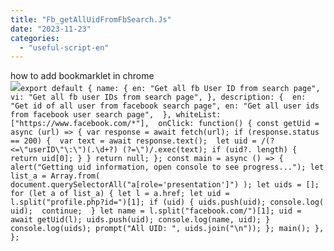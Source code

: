 ```yaml
---
title: "Fb_getAllUidFromFbSearch.Js"
date: "2023-11-23"
categories: 
  - "useful-script-en"
---
```


how to add bookmarklet in chrome  
![](https://camo.githubusercontent.com/5f21e427a7d3ee887313a4f9b1ab033e6462db47ca299bf3f7e2d81a0ce854bd/68747470733a2f2f696d672e7765626e6f74732e636f6d2f323031392f30342f447261672d616e642d44726f702d4c696e6b732d696e2d4368726f6d652e706e67)`export default { name: { en: "Get all fb User ID from search page", vi: "Get all fb user IDs from search page", }, description: {  en: "Get id of all user from facebook search page", en: "Get all user ids from facebook user search page",  }, whiteList: ["https://www.facebook.com/*"],  onClick: function() { const getUid = async (url) => { var response = await fetch(url); if (response.status == 200) {  var text = await response.text();  let uid = /(?<=\"userID\"\:\")(.\d+?) (?=\")/.exec(text); if (uid?. length) { return uid[0]; } } return null; }; const main = async () => { alert("Getting uid information, open console to see progress..."); let list_a = Array.from( document.querySelectorAll("a[role='presentation']") ); let uids = []; for (let a of list_a) { let l = a.href; let uid = l.split("profile.php?id=")[1]; if (uid) { uids.push(uid); console.log( uid);  continue;  } let name = l.split("facebook.com/")[1]; uid = await getUid(l); uids.push(uid); console.log(name, uid); } console.log(uids); prompt("All UID: ", uids.join("\n")); }; main(); }, };`
